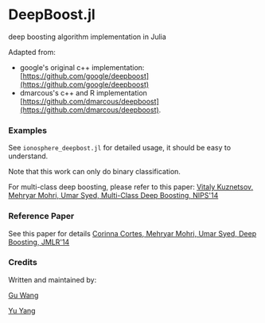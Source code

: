 # DeepBoost.jl
deep boosting algorithm implementation in Julia

Adapted from:
* google's original c++ implementation: [https://github.com/google/deepboost](https://github.com/google/deepboost) 
* dmarcous's c++ and R implementation [https://github.com/dmarcous/deepboost](https://github.com/dmarcous/deepboost).

### Examples
See `ionosphere_deepbost.jl` for detailed usage, it should be easy to understand.

Note that this work can only do binary classification.

For multi-class deep boosting, please refer to this paper:
 [Vitaly Kuznetsov, Mehryar Mohri, Umar Syed, Multi-Class Deep Boosting, NIPS'14](https://papers.nips.cc/paper/5514-multi-class-deep-boosting)

### Reference Paper
See this paper for details
[Corinna Cortes, Mehryar Mohri, Umar Syed,  Deep Boosting, JMLR'14](http://www.jmlr.org/proceedings/papers/v32/cortesb14.html)

### Credits
Written and maintained by:

[Gu Wang](https://github.com/wangg12)

[Yu Yang](https://github.com/yangyu12) 
